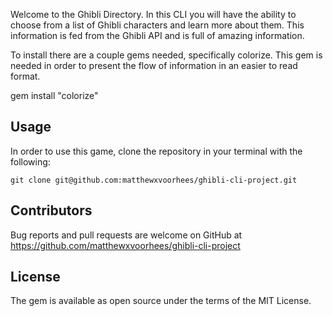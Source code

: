 Welcome to the Ghibli Directory. In this CLI you will have the ability to choose from a list of Ghibli characters and learn more about them. This information is fed from the Ghibli API and is full of amazing information.

To install there are a couple gems needed, specifically colorize. This gem is needed in order to present the flow of information in an easier to read format. 

gem install "colorize"


## Usage

In order to use this game, clone the repository in your terminal with the following:
```
git clone git@github.com:matthewxvoorhees/ghibli-cli-project.git
```
## Contributors

Bug reports and pull requests are welcome on GitHub at https://github.com/matthewxvoorhees/ghibli-cli-project

## License

The gem is available as open source under the terms of the MIT License.
